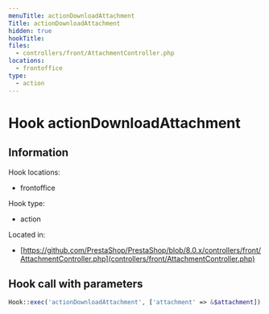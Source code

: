 ```yaml
---
menuTitle: actionDownloadAttachment
Title: actionDownloadAttachment
hidden: true
hookTitle: 
files:
  - controllers/front/AttachmentController.php
locations:
  - frontoffice
type:
  - action
---
```


# Hook actionDownloadAttachment

## Information

Hook locations: 
  - frontoffice

Hook type: 
  - action

Located in: 
  - [https://github.com/PrestaShop/PrestaShop/blob/8.0.x/controllers/front/AttachmentController.php](controllers/front/AttachmentController.php)

## Hook call with parameters

```php
Hook::exec('actionDownloadAttachment', ['attachment' => &$attachment])
```